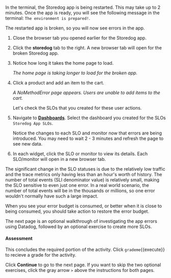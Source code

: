 In the terminal, the Storedog app is being restarted. This may take up to 2 minutes. Once the app is ready, you will see the following message in the terminal: `The environment is prepared!`. 

The restarted app is broken, so you will now see errors in the app.

1. Close the browser tab you opened earlier for the Storedog app.

2. Click the **storedog** tab to the right. A new browser tab will open for the broken Storedog app. 

2. Notice how long it takes the home page to load. 

   *The home page is taking longer to load for the broken app.*

3. Click a product and add an item to the cart.

   *A NoMethodError page appears. Users are unable to add items to the cart.* 

   Let's check the SLOs that you created for these user actions.

4. Navigate to <a href="https://app.datadoghq.com/dashboards" target="_datadog">**Dashboards**</a>. Select the dashboard you created for the SLOs `Storedog App SLOs`.

   Notice the changes to each SLO and monitor now that errors are being introduced. You may need to wait 2 - 3 minutes and refresh the page to see new data.

5. In each widget, click the SLO or monitor to view its details. Each SLO/monitor will open in a new browser tab.

The significant change in the SLO statuses is due to the relatively low traffic and the trace metrics only having less than an hour's worth of history. The number of total events (SLI denominator value) is relatively small, making the SLO sensitive to even just one error. In a real world scenario, the number of total events will be in the thousands or millions, so one error wouldn't normally have such a large impact.

When you see your error budget is consumed, or better when it is close to being consumed, you should take action to restore the error budget. 

The next page is an optional walkthrough of investigating the app errors using Datadog, followed by an optional exercise to create more SLOs.

#### Assessment

This concludes the required portion of the activity. Click `grademe`{{execute}} to recieve a grade for the activity. 

Click **Continue** to go to the next page. If you want to skip the two optional exercises, click the gray arrow `>` above the instructions for both pages.